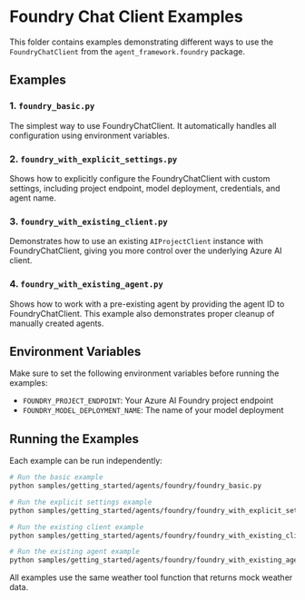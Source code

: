 # Foundry Chat Client Examples

This folder contains examples demonstrating different ways to use the `FoundryChatClient` from the `agent_framework.foundry` package.

## Examples

### 1. `foundry_basic.py`
The simplest way to use FoundryChatClient. It automatically handles all configuration using environment variables.

### 2. `foundry_with_explicit_settings.py`
Shows how to explicitly configure the FoundryChatClient with custom settings, including project endpoint, model deployment, credentials, and agent name.

### 3. `foundry_with_existing_client.py`
Demonstrates how to use an existing `AIProjectClient` instance with FoundryChatClient, giving you more control over the underlying Azure AI client.

### 4. `foundry_with_existing_agent.py`
Shows how to work with a pre-existing agent by providing the agent ID to FoundryChatClient. This example also demonstrates proper cleanup of manually created agents.

## Environment Variables

Make sure to set the following environment variables before running the examples:

- `FOUNDRY_PROJECT_ENDPOINT`: Your Azure AI Foundry project endpoint
- `FOUNDRY_MODEL_DEPLOYMENT_NAME`: The name of your model deployment

## Running the Examples

Each example can be run independently:

```bash
# Run the basic example
python samples/getting_started/agents/foundry/foundry_basic.py

# Run the explicit settings example
python samples/getting_started/agents/foundry/foundry_with_explicit_settings.py

# Run the existing client example
python samples/getting_started/agents/foundry/foundry_with_existing_client.py

# Run the existing agent example
python samples/getting_started/agents/foundry/foundry_with_existing_agent.py
```

All examples use the same weather tool function that returns mock weather data.
